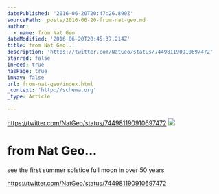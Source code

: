 ```yaml
---
datePublished: '2016-06-20T20:47:26.890Z'
sourcePath: _posts/2016-06-20-from-nat-geo.md
author:
  - name: from Nat Geo
dateModified: '2016-06-20T20:45:37.214Z'
title: from Nat Geo...
description: 'https://twitter.com/NatGeo/status/744981190910697472'
starred: false
inFeed: true
hasPage: true
inNav: false
url: from-nat-geo/index.html
_context: 'http://schema.org'
_type: Article

---
```

https://twitter.com/NatGeo/status/744981190910697472
![](https://the-grid-user-content.s3-us-west-2.amazonaws.com/249591fa-daf9-4a81-a87b-3dc42ecf2b34.png)

# from Nat Geo...

see the first summer solstice full moon in over 50 years

https://twitter.com/NatGeo/status/744981190910697472